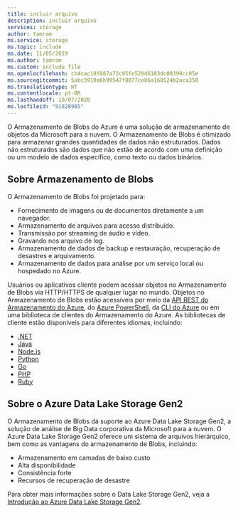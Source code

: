 ```yaml
---
title: incluir arquivo
description: incluir arquivo
services: storage
author: tamram
ms.service: storage
ms.topic: include
ms.date: 11/05/2019
ms.author: tamram
ms.custom: include file
ms.openlocfilehash: cb4cac18f887a72c05fe520d6103dc00399cc05e
ms.sourcegitcommit: 5abc3919a6b99547f8077ce86a168524b2aca350
ms.translationtype: HT
ms.contentlocale: pt-BR
ms.lasthandoff: 10/07/2020
ms.locfileid: "91828985"
---
```

O Armazenamento de Blobs do Azure é uma solução de armazenamento de objetos da Microsoft para a nuvem. O Armazenamento de Blobs é otimizado para armazenar grandes quantidades de dados não estruturados. Dados não estruturados são dados que não estão de acordo com uma definição ou um modelo de dados específico, como texto ou dados binários.

## <a name="about-blob-storage"></a>Sobre Armazenamento de Blobs

O Armazenamento de Blobs foi projetado para:

* Fornecimento de imagens ou de documentos diretamente a um navegador.
* Armazenamento de arquivos para acesso distribuído.
* Transmissão por streaming de áudio e vídeo.
* Gravando nos arquivo de log.
* Armazenamento de dados de backup e restauração, recuperação de desastres e arquivamento.
* Armazenamento de dados para análise por um serviço local ou hospedado no Azure.

Usuários ou aplicativos cliente podem acessar objetos no Armazenamento de Blobs via HTTP/HTTPS de qualquer lugar no mundo. Objetos no Armazenamento de Blobs estão acessíveis por meio da [API REST do Armazenamento do Azure](https://docs.microsoft.com/rest/api/storageservices/blob-service-rest-api), do [Azure PowerShell](https://docs.microsoft.com/powershell/module/az.storage), da [CLI do Azure](https://docs.microsoft.com/cli/azure/storage) ou em uma biblioteca de clientes do Armazenamento do Azure. As bibliotecas de cliente estão disponíveis para diferentes idiomas, incluindo:

* [.NET](/dotnet/api/overview/azure/storage?view=azure-dotnet)
* [Java](https://docs.microsoft.com/java/api/overview/azure/storage)
* [Node.js](https://github.com/Azure/azure-sdk-for-js/tree/master/sdk/storage)
* [Python](https://docs.microsoft.com/azure/storage/blobs/storage-quickstart-blobs-python)
* [Go](https://github.com/azure/azure-storage-blob-go/)
* [PHP](https://azure.github.io/azure-storage-php/)
* [Ruby](https://azure.github.io/azure-storage-ruby)

## <a name="about-azure-data-lake-storage-gen2"></a>Sobre o Azure Data Lake Storage Gen2

O Armazenamento de Blobs dá suporte ao Azure Data Lake Storage Gen2, a solução de análise de Big Data corporativa da Microsoft para a nuvem. O Azure Data Lake Storage Gen2 oferece um sistema de arquivos hierárquico, bem como as vantagens do armazenamento de Blobs, incluindo:

* Armazenamento em camadas de baixo custo
* Alta disponibilidade
* Consistência forte
* Recursos de recuperação de desastre

Para obter mais informações sobre o Data Lake Storage Gen2, veja a [Introdução ao Azure Data Lake Storage Gen2](../articles/storage/data-lake-storage/introduction.md).
